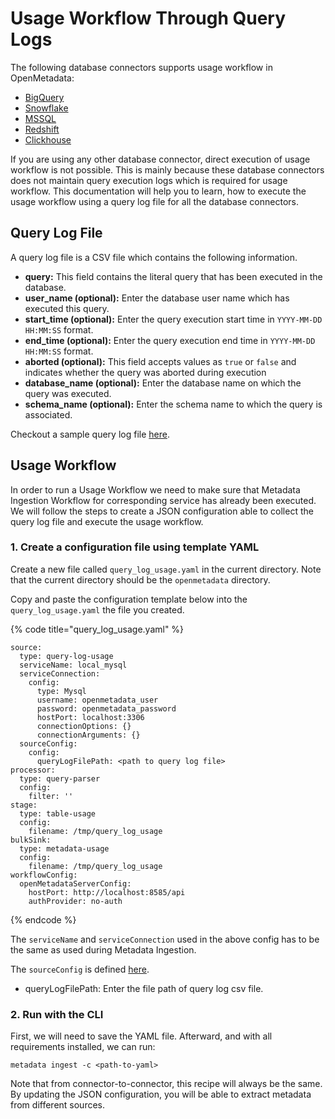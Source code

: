 # Usage Workflow Through Query Logs

The following database connectors supports usage workflow in OpenMetadata:

* [BigQuery](../integrations/connectors/bigquery/)
* [Snowflake](../integrations/connectors/snowflake/)
* [MSSQL](../integrations/connectors/mssql/)
* [Redshift](../integrations/connectors/redshift/)
* [Clickhouse](../docs/data-lineage/broken-reference/)

If you are using any other database connector, direct execution of usage workflow is not possible. This is mainly because these database connectors does not maintain query execution logs which is required for usage workflow. This documentation will help you to learn, how to execute the usage workflow using a query log file for all the database connectors.

## Query Log File

A query log file is a CSV file which contains the following information.

* **query:** This field contains the literal query that has been executed in the database.
* **user\_name (optional):** Enter the database user name which has executed this query.
* **start\_time (optional):** Enter the query execution start time in `YYYY-MM-DD HH:MM:SS` format.
* **end\_time (optional):** Enter the query execution end time in `YYYY-MM-DD HH:MM:SS` format.
* **aborted (optional):** This field accepts values as `true` or `false` and indicates whether the query was aborted during execution
* **database\_name (optional):** Enter the database name on which the query was executed.
* **schema\_name (optional):** Enter the schema name to which the query is associated.

Checkout a sample query log file [here](https://github.com/open-metadata/OpenMetadata/blob/main/ingestion/examples/sample\_data/glue/query\_log.csv).

## Usage Workflow

In order to run a Usage Workflow we need to make sure that Metadata Ingestion Workflow for corresponding service has already been executed. We will follow the steps to create a JSON configuration able to collect the query log file and execute the usage workflow.

### 1. Create a configuration file using template YAML

Create a new file called `query_log_usage.yaml` in the current directory. Note that the current directory should be the `openmetadata` directory.

Copy and paste the configuration template below into the `query_log_usage.yaml` the file you created.

{% code title="query_log_usage.yaml" %}
```
source:
  type: query-log-usage
  serviceName: local_mysql
  serviceConnection:
    config:
      type: Mysql
      username: openmetadata_user
      password: openmetadata_password
      hostPort: localhost:3306
      connectionOptions: {}
      connectionArguments: {}
  sourceConfig:
    config:
      queryLogFilePath: <path to query log file>
processor:
  type: query-parser
  config:
    filter: ''
stage:
  type: table-usage
  config:
    filename: /tmp/query_log_usage
bulkSink:
  type: metadata-usage
  config:
    filename: /tmp/query_log_usage
workflowConfig:
  openMetadataServerConfig:
    hostPort: http://localhost:8585/api
    authProvider: no-auth
```
{% endcode %}

The `serviceName` and `serviceConnection` used in the above config has to be the same as used during Metadata Ingestion.

The `sourceConfig` is defined [here](https://github.com/open-metadata/OpenMetadata/blob/main/catalog-rest-service/src/main/resources/json/schema/metadataIngestion/databaseServiceQueryUsagePipeline.json).

* queryLogFilePath: Enter the file path of query log csv file.

### 2. Run with the CLI

First, we will need to save the YAML file. Afterward, and with all requirements installed, we can run:

```
metadata ingest -c <path-to-yaml>
```

Note that from connector-to-connector, this recipe will always be the same. By updating the JSON configuration, you will be able to extract metadata from different sources.

